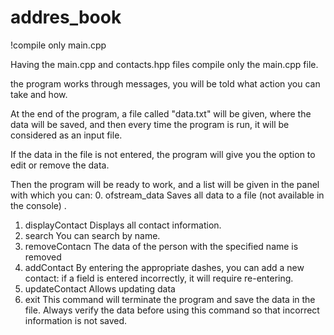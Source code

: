 # addres_book
!compile only main.cpp

Having the main.cpp and contacts.hpp files compile only the main.cpp file.

the program works through messages, you will be told what action you can take and how.

At the end of the program, a file called "data.txt" will be given, where the data will be saved, and then every time the program is run, it will be considered as an input file.

If the data in the file is not entered, the program will give you the option to edit or remove the data.

Then the program will be ready to work, and a list will be given in the panel with which you can:
0.  ofstream_data
    Saves all data to a file (not available in the console) .
1.  displayContact
    Displays all contact information.
2.  search
    You can search by name.
3.  removeContacn
    The data of the person with the specified name is removed
4.  addContact
    By entering the appropriate dashes, you can add a new contact: if a field is entered incorrectly, it will require re-entering.
5.  updateContact
    Allows updating data
6.  exit
    This command will terminate the program and save the data in the file. Always verify the data before using this command so that incorrect information is not saved.


